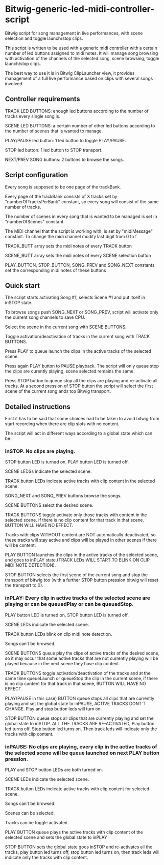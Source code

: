 # Bitwig-generic-led-midi-controller-script
Bitwig script for song management in live performances, with scene selection and toggle launch/stop clips.

This script is written to be used with a generic midi controller with a certain number of led buttons assigned to midi notes.
It will manage song browsing with activation of the channels of the selected song, scene browsing, toggle launch/stop clips.

The best way to use it is in Bitwig ClipLauncher view, it provides management of a full live performance based on clips with several songs involved.

## Controller requirements
TRACK LED BUTTONS: enough led buttons according to the number of tracks every single song is.

SCENE LED BUTTONS: a certain number of other led buttons according to the number of scenes that is wanted to manage.

PLAY/PAUSE led button: 1 led button to toggle PLAY/PAUSE.

STOP led button: 1 led button to STOP transport.

NEXT/PREV SONG buttons: 2 buttons to browse the songs.

## Script configuration
Every song is supposed to be one page of the trackBank.

Every page of the trackBank consists of X tracks set by "numberOfTracksPerBank" constant, so every song will consist of the same number of tracks.

The number of scenes in every song that is wanted to be managed is set in "numberOfScenes" constant.

The MIDI channel that the script is working with, is set by "midiMessage" constant. To change the midi channel modify last digit from 0 to f

TRACK_BUTT array sets the midi notes of every TRACK button

SCENE_BUTT array sets the midi notes of every SCENE selection button

PLAY_BUTTON, STOP_BUTTON, SONG_PREV and SONG_NEXT constants set the corresponding midi notes of these buttons

## Quick start

The script starts activating Song #1, selects Scene #1 and put itself in inSTOP state.

To browse songs push SONG_NEXT or SONG_PREV, script will activate only the current song channels to save CPU.

Select the scene in the current song with SCENE BUTTONS.

Toggle activation/deactivation of tracks in the current song with TRACK BUTTONS.

Press PLAY to queue launch the clips in the active tracks of the selected scene.

Press again PLAY button to PAUSE playback. The script will only queue stop the clips are curently playing, scene selected remains the same.

Press STOP button to queue stop all the clips are playing and re-activate all tracks. At a second pression of STOP button the script will select the first scene of the current song ands top Bitwig transport.

## Detailed instructions

First it has to be said that some choices had to be taken to avoid bitwig from start recording when there are clip slots with no content.

The script will act in different ways according to a global state which can be:

### inSTOP. No clips are playing.
STOP button LED is turned on, PLAY button LED is turned off.

SCENE LEDSs indicate the selected scene.

TRACK button LEDs indicate active tracks with clip content in the selected scene.

SONG_NEXT and SONG_PREV buttons browse the songs.

SCENE BUTTONS select the desired scene.

TRACK BUTTONS toggle activate only those tracks with content in the selected scene. If there is no clip content for that track in that scene, BUTTON WILL HAVE NO EFFECT.

Tracks with clips WITHOUT content are NOT automatically deactivated, so these tracks will stay active and clips will be played in other scenes if there will be content.

PLAY BUTTON launches the clips in the active tracks of the selected scene, and goes to inPLAY state.(TRACK LEDs WILL START TO BLINK ON CLIP MIDI NOTE DETECTION).

STOP BUTTON selects the first scene of the current song and stop the transport of bitwig too (with a further STOP button pression bitwig will reset the transport to 0).

### inPLAY: Every clip in active tracks of the selected scene are playing or can be queuedPlay or can be queuedStop.
PLAY button LED is turned on, STOP button LED is turned off.

SCENE LEDs indicate the selected scene.

TRACK button LEDs blink on clip midi note detection.

Songs can't be browsed.

SCENE BUTTONS queue play the clips of active tracks of the desired scene,  so it may occur that some active tracks that are not currently playing will be played because in the next scene they have clip content.

TRACK BUTTONS toggle activation/deactivation of the tracks and at the same time queueLaunch or queueStop the clip in the current scene, if there is no clip content for that track in that scene, BUTTON WILL HAVE NO EFFECT.

PLAY(PAUSE in this case) BUTTON queue stops all clips that are currently playing and set the global state to inPAUSE, ACTIVE TRACKS DONT'T CHANGE. Play and stop button leds will turn on.

STOP BUTTON queue stops all clips that are currently playing and set the global state to inSTOP. ALL THE TRACKS ARE RE-ACTIVATED, Play button led turns off, Stop button led turns on. Then track leds will indicate only the tracks with clip content.

### inPAUSE: No clips are playing, every clip in the active tracks of the selected scene will be queue launched on next PLAY button pression.
PLAY and STOP button LEDs are both turned on.

SCENE LEDs indicate the selected scene.

TRACK button LEDs indicate active tracks with clip content for selected scene.

Songs can't be browsed.

Scenes can be selected.

Tracks can be toggle activated.

PLAY BUTTON queue plays the active tracks with clip content of the selected scene and sets the global state to inPLAY

STOP BUTTON sets the global state goes inSTOP and re-activates all the tracks, play button led turns off, stop button led turns on, then track leds will indicate only the tracks with clip content.
